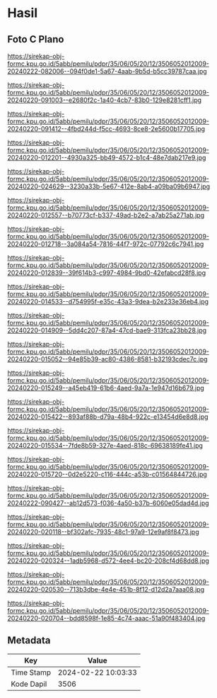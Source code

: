 # Hasil

## Foto C Plano

https://sirekap-obj-formc.kpu.go.id/5abb/pemilu/pdpr/35/06/05/20/12/3506052012009-20240222-082006--094f0de1-5a67-4aab-9b5d-b5cc39787caa.jpg

https://sirekap-obj-formc.kpu.go.id/5abb/pemilu/pdpr/35/06/05/20/12/3506052012009-20240220-091003--e2680f2c-1a40-4cb7-83b0-129e8281cff1.jpg

https://sirekap-obj-formc.kpu.go.id/5abb/pemilu/pdpr/35/06/05/20/12/3506052012009-20240220-091412--4fbd244d-f5cc-4693-8ce8-2e5600b17705.jpg

https://sirekap-obj-formc.kpu.go.id/5abb/pemilu/pdpr/35/06/05/20/12/3506052012009-20240220-012201--4930a325-bb49-4572-b1c4-48e7dab217e9.jpg

https://sirekap-obj-formc.kpu.go.id/5abb/pemilu/pdpr/35/06/05/20/12/3506052012009-20240220-024629--3230a33b-5e67-412e-8ab4-a09ba09b6947.jpg

https://sirekap-obj-formc.kpu.go.id/5abb/pemilu/pdpr/35/06/05/20/12/3506052012009-20240220-012557--b70773cf-b337-49ad-b2e2-a7ab25a271ab.jpg

https://sirekap-obj-formc.kpu.go.id/5abb/pemilu/pdpr/35/06/05/20/12/3506052012009-20240220-012718--3a084a54-7816-44f7-972c-07792c6c7941.jpg

https://sirekap-obj-formc.kpu.go.id/5abb/pemilu/pdpr/35/06/05/20/12/3506052012009-20240220-012839--39f614b3-c997-4984-9bd0-42efabcd28f8.jpg

https://sirekap-obj-formc.kpu.go.id/5abb/pemilu/pdpr/35/06/05/20/12/3506052012009-20240220-014533--d754995f-e35c-43a3-9dea-b2e233e36eb4.jpg

https://sirekap-obj-formc.kpu.go.id/5abb/pemilu/pdpr/35/06/05/20/12/3506052012009-20240220-014909--5dd4c207-87a4-47cd-bae9-313fca23bb28.jpg

https://sirekap-obj-formc.kpu.go.id/5abb/pemilu/pdpr/35/06/05/20/12/3506052012009-20240220-015052--94e85b39-ac80-4386-8581-b32193cdec7c.jpg

https://sirekap-obj-formc.kpu.go.id/5abb/pemilu/pdpr/35/06/05/20/12/3506052012009-20240220-015249--a45eb419-61b6-4aed-9a7a-1e947d16b679.jpg

https://sirekap-obj-formc.kpu.go.id/5abb/pemilu/pdpr/35/06/05/20/12/3506052012009-20240220-015422--893af88b-d79a-48b4-922c-e13454d6e8d8.jpg

https://sirekap-obj-formc.kpu.go.id/5abb/pemilu/pdpr/35/06/05/20/12/3506052012009-20240220-015534--7fde8b59-327e-4aed-818c-69638189fe41.jpg

https://sirekap-obj-formc.kpu.go.id/5abb/pemilu/pdpr/35/06/05/20/12/3506052012009-20240220-015720--0d2e5220-c116-444c-a53b-c01564844726.jpg

https://sirekap-obj-formc.kpu.go.id/5abb/pemilu/pdpr/35/06/05/20/12/3506052012009-20240222-090427--ab12d573-f036-4a50-b37b-6060e05dad4d.jpg

https://sirekap-obj-formc.kpu.go.id/5abb/pemilu/pdpr/35/06/05/20/12/3506052012009-20240220-020118--bf302afc-7935-48c1-97a9-12e9af8f8473.jpg

https://sirekap-obj-formc.kpu.go.id/5abb/pemilu/pdpr/35/06/05/20/12/3506052012009-20240220-020324--1adb5968-d572-4ee4-bc20-208cf4d68dd8.jpg

https://sirekap-obj-formc.kpu.go.id/5abb/pemilu/pdpr/35/06/05/20/12/3506052012009-20240220-020530--713b3dbe-4e4e-451b-8f12-d12d2a7aaa08.jpg

https://sirekap-obj-formc.kpu.go.id/5abb/pemilu/pdpr/35/06/05/20/12/3506052012009-20240220-020704--bdd8598f-1e85-4c74-aaac-51a90f483404.jpg


## Metadata

| Key        | Value               |
| ---------- | ------------------- |
| Time Stamp | 2024-02-22 10:03:33 |
| Kode Dapil | 3506                |



